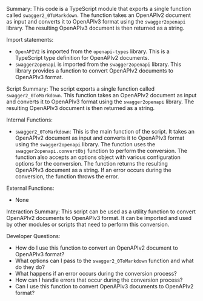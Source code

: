 Summary:
This code is a TypeScript module that exports a single function called `swagger2_0ToMarkdown`. The function takes an OpenAPIv2 document as input and converts it to OpenAPIv3 format using the `swagger2openapi` library. The resulting OpenAPIv3 document is then returned as a string.

Import statements:
- `OpenAPIV2` is imported from the `openapi-types` library. This is a TypeScript type definition for OpenAPIv2 documents.
- `swagger2openapi` is imported from the `swagger2openapi` library. This library provides a function to convert OpenAPIv2 documents to OpenAPIv3 format.

Script Summary:
The script exports a single function called `swagger2_0ToMarkdown`. This function takes an OpenAPIv2 document as input and converts it to OpenAPIv3 format using the `swagger2openapi` library. The resulting OpenAPIv3 document is then returned as a string.

Internal Functions:
- `swagger2_0ToMarkdown`: This is the main function of the script. It takes an OpenAPIv2 document as input and converts it to OpenAPIv3 format using the `swagger2openapi` library. The function uses the `swagger2openapi.convertObj` function to perform the conversion. The function also accepts an options object with various configuration options for the conversion. The function returns the resulting OpenAPIv3 document as a string. If an error occurs during the conversion, the function throws the error.

External Functions:
- None

Interaction Summary:
This script can be used as a utility function to convert OpenAPIv2 documents to OpenAPIv3 format. It can be imported and used by other modules or scripts that need to perform this conversion.

Developer Questions:
- How do I use this function to convert an OpenAPIv2 document to OpenAPIv3 format?
- What options can I pass to the `swagger2_0ToMarkdown` function and what do they do?
- What happens if an error occurs during the conversion process?
- How can I handle errors that occur during the conversion process?
- Can I use this function to convert OpenAPIv3 documents to OpenAPIv2 format?